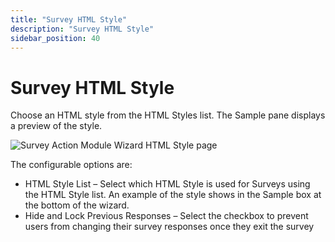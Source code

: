 ```yaml
---
title: "Survey HTML Style"
description: "Survey HTML Style"
sidebar_position: 40
---
```


# Survey HTML Style

Choose an HTML style from the HTML Styles list. The Sample pane displays a preview of the style.

![Survey Action Module Wizard HTML Style page](/images/accessanalyzer/11.6/admin/action/survey/htmlstyle.webp)

The configurable options are:

- HTML Style List – Select which HTML Style is used for Surveys using the HTML Style list. An
  example of the style shows in the Sample box at the bottom of the wizard.
- Hide and Lock Previous Responses – Select the checkbox to prevent users from changing their survey
  responses once they exit the survey
